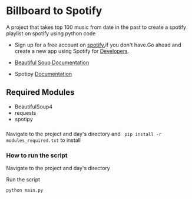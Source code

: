# Billboard to Spotify
 A project that takes top 100 music from date in the past to create a spotify playlist on spotify using python code
- Sign up for a free account on  [spotify](https://open.spotify.com/),if you don't have.Go ahead and create a new app using Spotify for [Developers](https://developer.spotify.com/dashboard/login).

- [Beautiful Soup Documentation](https://www.crummy.com/software/BeautifulSoup/bs4/doc/)
- Spotipy [Documentation](https://spotipy.readthedocs.io/en/master/)
## Required Modules
- BeautifulSoup4
- requests
- spotipy
###

Navigate to the project and day's directory and ` pip install -r modules_required.txt` to install

   
### How to run the script
Navigate to the project and day's directory

Run the script

`python main.py`
